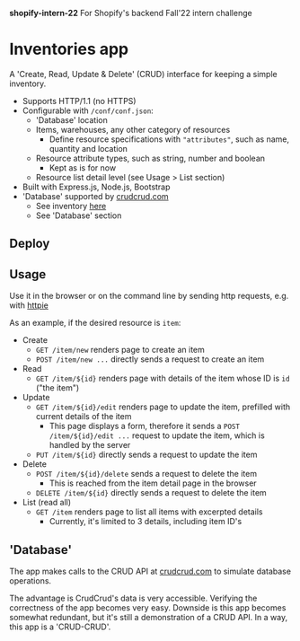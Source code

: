 **shopify-intern-22**
For Shopify's backend Fall'22 intern challenge

# Inventories app

A 'Create, Read, Update & Delete' (CRUD) interface for keeping a simple
inventory.

- Supports HTTP/1.1 (no HTTPS)
- Configurable with `/conf/conf.json`:
  - 'Database' location
  - Items, warehouses, any other category of resources
    - Define resource specifications with `"attributes"`, such as name, quantity and location
  - Resource attribute types, such as string, number and boolean
    - Kept as is for now
  - Resource list detail level (see Usage > List section)
- Built with Express.js, Node.js, Bootstrap
- 'Database' supported by [crudcrud.com](https://crudcrud.com)
  - See inventory [here](https://crudcrud.com/Dashboard/101d426af05b43bd93aff1748c721856)
  - See 'Database' section

## Deploy

## Usage

Use it in the browser or on the command line by sending http requests, e.g. with [httpie](https://httpie.io/)

As an example, if the desired resource is `item`:
- Create
  - `GET /item/new` renders page to create an item
  - `POST /item/new ...` directly sends a request to create an item
- Read
  - `GET /item/${id}` renders page with details of the item whose ID is `id` ("the item")
- Update
  - `GET /item/${id}/edit` renders page to update the item, prefilled with current details of the item
    - This page displays a form, therefore it sends a `POST /item/${id}/edit ...` request to update the item, which is handled by the server
  - `PUT /item/${id}` directly sends a request to update the item
- Delete
  - `POST /item/${id}/delete` sends a request to delete the item
    - This is reached from the item detail page in the browser
  - `DELETE /item/${id}` directly sends a request to delete the item
- List (read all)
  - `GET /item` renders page to list all items with excerpted details
    - Currently, it's limited to 3 details, including item ID's

## 'Database'
The app makes calls to the CRUD API at [crudcrud.com](https://crudcrud.com) to simulate database operations.

The advantage is CrudCrud's data is very accessible. Verifying the correctness of the app becomes very easy. Downside is this app becomes somewhat redundant, but it's still a demonstration of a CRUD API. In a way, this app is a 'CRUD-CRUD'.
